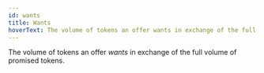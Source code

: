 ```yaml
---
id: wants
title: Wants
hoverText: The volume of tokens an offer wants in exchange of the full volume of promised tokens.
---
```


The volume of tokens an offer _wants_ in exchange of the full volume of promised tokens.